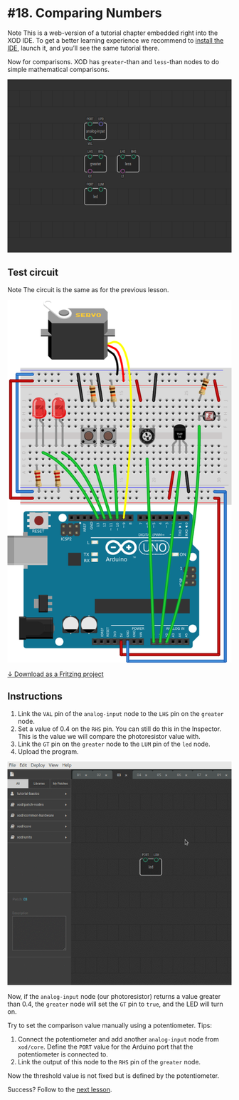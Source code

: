 
# #18. Comparing Numbers

<div class="ui segment">
<span class="ui ribbon label">Note</span>
This is a web-version of a tutorial chapter embedded right into the XOD IDE.
To get a better learning experience we recommend to
<a href="../install/">install the IDE</a>, launch it, and you’ll see the
same tutorial there.
</div>

Now for comparisons. XOD has `greater`-than and `less`-than nodes to do simple
mathematical comparisons.

![Patch](./patch.png)

## Test circuit

<div class="ui segment">
<span class="ui ribbon label">Note</span>
The circuit is the same as for the previous lesson.
</div>

![Circuit](./circuit.fz.png)

[↓ Download as a Fritzing project](./circuit.fzz)

## Instructions


1. Link the `VAL` pin of the `analog-input` node to the `LHS` pin on the
   `greater` node.
2. Set a value of 0.4 on the `RHS` pin. You can still do this in the Inspector.
   This is the value we will compare the photoresistor value with.
3. Link the `GT` pin on the `greater` node to the `LUM` pin of the `led` node.
4. Upload the program.

![Screencast](./screencast.gif)

Now, if the `analog-input` node (our photoresistor) returns a value greater
than 0.4, the `greater` node will set the `GT` pin to `true`, and the LED will
turn on.

Try to set the comparison value manually using a potentiometer. Tips:

1. Connect the potentiometer and add another `analog-input` node from
   `xod/core`. Define the `PORT` value for the Arduino port that the
   potentiometer is connected to.
2. Link the output of this node to the `RHS` pin of the `greater` node.

Now the threshold value is not fixed but is defined by the potentiometer.

Success? Follow to the [next lesson](../19-if-else/).

